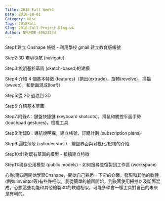 ```yaml
---
Title: 2018 Fall Week4
Date: 2018-10-01
Category: Misc
Tags: 2018Fall
Slug: 2018-Fall-Project-Blog-w4
Author: NFUMDE-40623244
---
```



<!-- PELICAN_END_SUMMARY -->

Step1:建立 Onshape 帳號 - 利用學校 gmail 建立教育版帳號

Step2:3D 環境導航 (navigate)

Step3:說明基於草圖 (sketch-based)的建模

Step4:介紹 4 個基本特徵 (features)（擠出(extrude)，旋轉(revolve)，掃描(sweep)，和斷面混成(loaf)）

Step5:從 2D 過渡到 3D

Step6:介紹基本草圖

Step7:附錄A：鍵盤快捷鍵 (keyboard shotcuts)，滑鼠和觸控平面手勢 (touchpad gestures)，檢視工具

Step8:附錄B：導航說明檔，建立帳號，訂閱計劃 (subscription plans)

Step9:圓柱薄殼 (cylinder shell) - 繪圖界面與可視化/檢視的介紹

Step10:針對既有草圖的模型 - 接續建立特徵

Step11:現存公用模型 (public models) - 如何搜尋並復製到工作區 (workspace)

心得:第四週開始學習Onshape，開始自己熟悉一下它的介面，發現和其他的軟體(例如:inventor等)有些許相似。我從簡單的繪圖開始，到後面使用掃掠以及斷面混成，心想這些功能和其他繪製3D的軟體相似，可能多學會一樣工具對自己的未來是有利的。